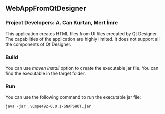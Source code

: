 ﻿## WebAppFromQtDesigner
### Project Developers: A. Can Kurtan, Mert İmre
This application creates HTML files from UI files creeated by Qt Designer. 
The capabilities of the application are highly limited. 
It does not support all the components of Qt Designer.

### Build
You can use *maven install* option to create the executable jar file. You can find the executable in the target folder.

### Run
You can use the following command to run the executable jar file:
```console
java -jar .\Cmpe492-0.0.1-SNAPSHOT.jar
```